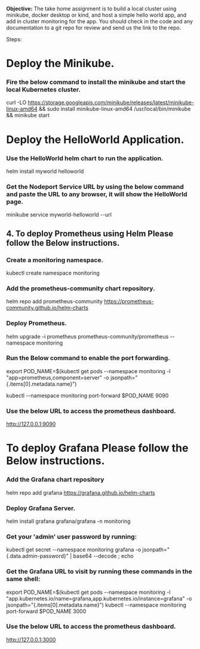 **Objective:** The take home assignment is to build a local cluster using minikube, docker desktop or kind, and host a simple hello world app, and add in cluster monitoring for the app. You should check in the code and any documentation to a git repo for review and send us the link to the repo.

Steps:

# Deploy the Minikube.

### Fire the below command to install the minikube and start the local Kubernetes cluster.

   curl -LO https://storage.googleapis.com/minikube/releases/latest/minikube-linux-amd64 && sudo install minikube-linux-amd64 /usr/local/bin/minikube && minikube start

# Deploy the HelloWorld Application.

### Use the HelloWorld helm chart to run the application.

   helm install myworld helloworld

### Get the Nodeport Service URL by using the below command and paste the URL to any browser, it will show the HelloWorld page.

   minikube service myworld-helloworld --url

## 4. To deploy Prometheus using Helm Please follow the Below instructions.

### Create a monitoring namespace.

   kubectl create namespace monitoring

### Add the prometheus-community chart repository.

   helm repo add prometheus-community https://prometheus-community.github.io/helm-charts

### Deploy Prometheus.

   helm upgrade -i prometheus prometheus-community/prometheus --namespace monitoring

### Run the Below command to enable the port forwarding.

   export POD_NAME=$(kubectl get pods --namespace monitoring -l "app=prometheus,component=server" -o jsonpath="{.items[0].metadata.name}")

   kubectl --namespace monitoring port-forward $POD_NAME 9090

### Use the below URL to access the prometheus dashboard.

   http://127.0.0.1:9090

# To deploy Grafana Please follow the Below instructions.

### Add the Grafana chart repository

   helm repo add grafana https://grafana.github.io/helm-charts

### Deploy Grafana Server.

   helm install grafana grafana/grafana -n monitoring

### Get your 'admin' user password by running:

   kubectl get secret --namespace monitoring grafana -o jsonpath="{.data.admin-password}" | base64 --decode ; echo

### Get the Grafana URL to visit by running these commands in the same shell:

   export POD_NAME=$(kubectl get pods --namespace monitoring -l "app.kubernetes.io/name=grafana,app.kubernetes.io/instance=grafana" -o jsonpath="{.items[0].metadata.name}")
   kubectl --namespace monitoring port-forward $POD_NAME 3000

### Use the below URL to access the prometheus dashboard.

   http://127.0.0.1:3000
